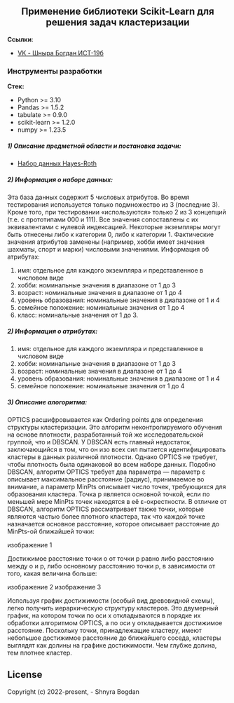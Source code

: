<h2 align="center">Применение библиотеки Scikit-Learn для решения задач кластеризации</h2>

**Ссылки**:
- [VK - Шныра Богдан ИСТ-19б](https://vk.com/id404101172)


### Инструменты разработки

**Стек:**
- Python >= 3.10
- Pandas >= 1.5.2
- tabulate >= 0.9.0
- scikit-learn >= 1.2.0
- numpy >= 1.23.5


##### 1) Описание предметной области и постановка задачи:

  - [Набор данных Hayes-Roth](http://archive.ics.uci.edu/ml/datasets/Hayes-Roth)

##### 2) Информация о наборе данных:

Эта база данных содержит 5 числовых атрибутов. Во время тестирования используется только подмножество из 3 (последние 3). Кроме того, при тестировании «используются» только 2 из 3 концепций (т.е. с прототипами 000 и 111). Все значения сопоставлены с их эквивалентами с нулевой индексацией.
Некоторые экземпляры могут быть отнесены либо к категории 0, либо к категории 1. 
Фактические значения атрибутов заменены  (например, хобби имеет значения шахматы, спорт и марки) числовыми значениями. 
Информация об атрибутах:
1) имя: отдельное для каждого экземпляра и представленное в числовом виде
2) хобби: номинальные значения в диапазоне от 1 до 3
3) возраст: номинальные значения в диапазоне от 1 до 4
4) уровень образования: номинальные значения в диапазоне от 1 и 4
5) семейное положение: номинальные значения от 1 до 4
6) класс: номинальные значения от 1 до 3.

##### 2) Информация о атрибутах:

1) имя: отдельное для каждого экземпляра и представленное в числовом виде
2) хобби: номинальные значения в диапазоне от 1 до 3
3) возраст: номинальные значения в диапазоне от 1 до 4
4) уровень образования: номинальные значения в диапазоне от 1 и 4
5) семейное положение: номинальные значения от 1 до 4


##### 3) Описание алогоритма:

OPTICS расшифровывается как Ordering points для определения структуры кластеризации. Это алгоритм неконтролируемого обучения на основе плотности, разработанный той же исследовательской группой, что и DBSCAN. У DBSCAN есть главный недостаток, заключающийся в том, что он изо всех сил пытается идентифицировать кластеры в данных различной плотности. Однако OPTICS не требует, чтобы плотность была одинаковой во всем наборе данных.
Подобно DBSCAN, алгоритм OPTICS требует два параметра — параметр ε описывает максимальное расстояние (радиус), принимаемое во внимание, а параметр MinPts описывает число точек, требующихся для образования кластера. Точка p является основной точкой, если по меньшей мере MinPts точек находятся в её ε-окрестности. В отличие от DBSCAN, алгоритм OPTICS рассматривает также точки, которые являются частью более плотного кластера, так что каждой точке назначается основное расстояние, которое описывает расстояние до MinPts-ой ближайшей точки:

изображение 1

Достижимое расстояние точки o от точки p равно либо расстоянию между o и p, либо основному расстоянию точки p, в зависимости от того, какая величина больше:

изображение 2
изображение 3

Используя график достижимости (особый вид древовидной схемы), легко получить иерархическую структуру кластеров. Это двумерный график, на котором точки по оси x откладываются в порядке их обработки алгоритмом OPTICS, а по оси y откладывается достижимое расстояние. Поскольку точки, принадлежащие кластеру, имеют небольшое достижимое расстояние до ближайшего соседа, кластеры выглядят как долины на графике достижимости. Чем глубже долина, тем плотнее кластер.


    
## License

Copyright (c) 2022-present, - Shnyra Bogdan